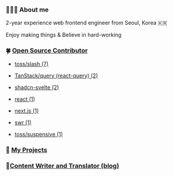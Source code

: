 ### 🙋🏻‍♂️ About me
2-year experience web frontend engineer from Seoul, Korea 🇰🇷

Enjoy making things & Believe in hard-working

### 🍀 [Open Source Contributor](https://github.com/saul-atomrigs/open-source-contributions)

- [toss/slash (7)](https://github.com/toss/slash/pulls?q=is%3Apr+is%3Aclosed+author%3Asaul-atomrigs)

- [TanStack/query (react-query) (2)](https://github.com/TanStack/query/pulls?q=is%3Apr+author%3Asaul-atomrigs+is%3Aclosed)

- [shadcn-svelte (2)](https://github.com/huntabyte/shadcn-svelte/pulls?q=is%3Apr+is%3Aclosed+author%3Asaul-atomrigs)
  
- [react (1)](https://github.com/facebook/react/pulls?q=is%3Apr+is%3Aclosed+author%3Asaul-atomrigs)  

- [next.js (1)](https://github.com/vercel/next.js/pull/63355)

- [swr (1)](https://github.com/vercel/swr/pull/2915)

- [toss/suspensive (1)](https://github.com/toss/suspensive/pulls?q=is%3Apr+is%3Aclosed+author%3Asaul-atomrigs)


### 🌈 [My Projects](https://sollee-dev.notion.site/0066c9b8cfa04a7abbb4277ce8b63181)

### 📔[Content Writer and Translator (blog)](https://dev.to/solleedata)

